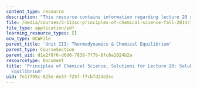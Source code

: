 ```yaml
---
content_type: resource
description: "This resource contains information regarding lecture 20 solution.\r\n"
file: /media/courses/5-111sc-principles-of-chemical-science-fall-2014/7e17795c825ede37725ff7cbfd2de2cc_MIT5_111F14_Lec20Soln.pdf
file_type: application/pdf
learning_resource_types: []
ocw_type: OCWFile
parent_title: 'Unit III: Thermodynamics & Chemical Equilibrium'
parent_type: CourseSection
parent_uid: d1e2f8f6-d6d0-7839-7f7b-8fc6a1024b2a
resourcetype: Document
title: 'Principles of Chemical Science, Solutions for Lecture 20: Solubility and Acid-Base
  Equilibrium'
uid: 7e17795c-825e-de37-725f-f7cbfd2de2cc
---
```

